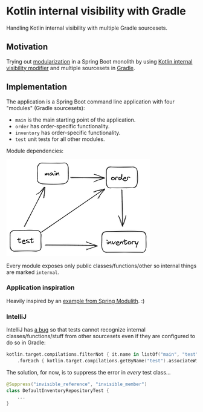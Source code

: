 # Kotlin internal visibility with Gradle
Handling Kotlin internal visibility with multiple Gradle sourcesets.

## Motivation
Trying out [modularization](https://en.wikipedia.org/wiki/Modular_programming) in a Spring Boot monolith by using [Kotlin internal visibility modifier](https://kotlinlang.org/docs/visibility-modifiers.html) and multiple sourcesets in [Gradle](https://gradle.org/).

## Implementation

The application is a Spring Boot command line application with four "modules" (Gradle sourcesets):
* `main` is the main starting point of the application.
* `order` has order-specific functionality.
* `inventory` has order-specific functionality.
* `test` unit tests for all other modules.

Module dependencies:

![title](modules.png)

Every module exposes only public classes/functions/other so internal things are marked `internal`.

### Application inspiration
Heavily inspired by an [example from Spring Modulith](https://github.com/spring-projects/spring-modulith/tree/main/spring-modulith-examples/spring-modulith-example-full). :)

### IntelliJ
IntelliJ has [a bug](https://youtrack.jetbrains.com/issue/KTIJ-7662/IDE-support-internal-visibility-introduced-by-associated-compilations) so that tests cannot recognize internal classes/functions/stuff from other sourcesets even if they are configured to do so in Gradle:
```kotlin
kotlin.target.compilations.filterNot { it.name in listOf("main", "test") }
    .forEach { kotlin.target.compilations.getByName("test").associateWith(it) }
```

The solution, for now, is to suppress the error in _every_ test class...
```kotlin
@Suppress("invisible_reference", "invisible_member")
class DefaultInventoryRepositoryTest {
    ...
}
```